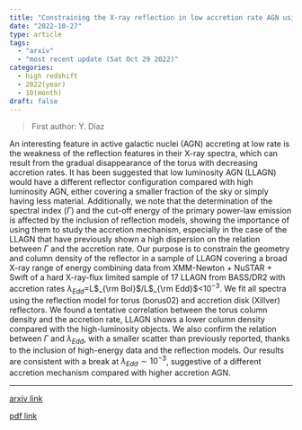 ```yaml
---
title: "Constraining the X-ray reflection in low accretion rate AGN using XMM-Newton, NuSTAR and Swift"
date: "2022-10-27"
type: article
tags:
  - "arxiv"
  - "most recent update (Sat Oct 29 2022)"
categories:
  - high redshift
  - 2022(year)
  - 10(month)
draft: false
---
```


> First author: Y. Díaz

 An interesting feature in active galactic nuclei (AGN) accreting at low rate
is the weakness of the reflection features in their X-ray spectra, which can
result from the gradual disappearance of the torus with decreasing accretion
rates. It has been suggested that low luminosity AGN (LLAGN) would have a
different reflector configuration compared with high luminosity AGN, either
covering a smaller fraction of the sky or simply having less material.
Additionally, we note that the determination of the spectral index ($\Gamma$)
and the cut-off energy of the primary power-law emission is affected by the
inclusion of reflection models, showing the importance of using them to study
the accretion mechanism, especially in the case of the LLAGN that have
previously shown a high dispersion on the relation between $\Gamma$ and the
accretion rate. Our purpose is to constrain the geometry and column density of
the reflector in a sample of LLAGN covering a broad X-ray range of energy
combining data from XMM-Newton + NuSTAR + Swift of a hard X-ray-flux limited
sample of 17 LLAGN from BASS/DR2 with accretion rates $\lambda_{Edd}$=L$_{\rm
Bol}$/L$_{\rm Edd}$<10$^{-3}$. We fit all spectra using the reflection model
for torus (borus02) and accretion disk (Xillver) reflectors. We found a
tentative correlation between the torus column density and the accretion rate,
LLAGN shows a lower column density compared with the high-luminosity objects.
We also confirm the relation between $\Gamma$ and $\lambda_{Edd}$, with a
smaller scatter than previously reported, thanks to the inclusion of
high-energy data and the reflection models. Our results are consistent with a
break at $\lambda_{Edd}\sim10^{-3}$, suggestive of a different accretion
mechanism compared with higher accretion AGN.

---
[arxiv link](http://arxiv.org/abs/2210.15376v1)

[pdf link](http://arxiv.org/pdf/2210.15376v1)